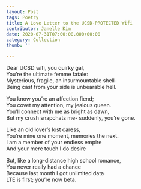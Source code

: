 ```yaml
---
layout: Post
tags: Poetry
title: A Love Letter to the UCSD-PROTECTED Wifi
contributor: Janelle Kim
date: 2020-07-31T07:00:00.000+00:00
category: Collection
thumb: ''

---
```

Dear UCSD wifi, you quirky gal,<br>You’re the ultimate femme fatale:<br>Mysterious, fragile, an insurmountable shell-<br>Being cast from your side is unbearable hell. 

You know you’re an affection fiend;<br>You covet my attention, my jealous queen.<br>You’ll connect with me as bright as dawn,<br>But my crush snapchats me- suddenly, you’re gone.

Like an old lover’s lost caress,<br>You’re mine one moment, memories the next.<br>I am a member of your endless empire<br>And your mere touch I do desire 

But, like a long-distance high school romance,<br>You never really had a chance<br>Because last month I got unlimited data<br>LTE is first; you’re now beta.